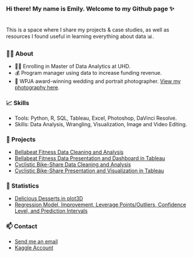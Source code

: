 ### Hi there! My name is Emily. Welcome to my Github page ✨
#

This is a space where I share my projects & case studies, as well as resources I found useful in learning everything about data 📊. 

### 🙋‍♀️  About
- 👩‍🎓 Enrolling in Master of Data Analytics at UHD.
- 💰 Program manager using data to increase funding revenue.
- 📸 WPJA award-winning wedding and portrait photographer. [View my photography here](https://www.1314studio.net/houston).


### 📈  Skills
- Tools: Python, R, SQL, Tableau, Excel, Photoshop, DaVinci Resolve.
- Skills: Data Analysis, Wrangling, Visualization, Image and Video Editing.

### 📂 Projects
- [Bellabeat Fitness Data Cleaning and Analysis](https://github.com/xtenix88/Google-Data-Analytics-Bellabeat-Case-Study) 
- [Bellabeat Fitness Data Presentation and Dashboard in Tableau](https://public.tableau.com/app/profile/emily.liang7497/viz/BellabeatFitnessDataAnalysis-GoogleDataAnalyticsCapstone/Story1)
- [Cyclistic Bike-Share Data Cleaning and Analysis](https://github.com/xtenix88/Google-Data-Analytic-Capstone)
- [Cyclistic Bike-Share Presentation and Visualization in Tableau](https://public.tableau.com/app/profile/emily.liang7497/viz/CyclistBikeShareAnalysis/Story1)

### 🎲 Statistics
- [Delicious Desserts in plot3D](https://github.com/xtenix88/Statistical-Learning-in-R/tree/main/Dessert)
- [Regression Model, Improvement, Leverage Points/Outliers, Confidence Level, and Prediction Intervals](https://github.com/xtenix88/Statistical-Learning-in-R/tree/main/Regression)

### 📫 Contact
- [Send me an email](mailto:xtenix@gmail.com)
- [Kaggle Account](https://www.kaggle.com/emilyliang8/)
